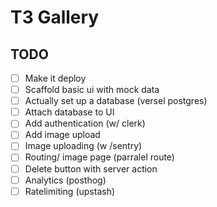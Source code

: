 # T3 Gallery


## TODO

- [ ] Make it deploy
- [ ] Scaffold basic ui with mock data
- [ ] Actually set up a database (versel postgres)
- [ ] Attach database to UI  
- [ ] Add authentication (w/ clerk)
- [ ] Add image upload
- [ ] Image uploading (w /sentry)
- [ ] Routing/ image page (parralel route)
- [ ] Delete button with server action
- [ ] Analytics (posthog)
- [ ] Ratelimiting (upstash)